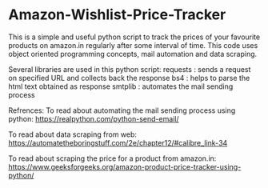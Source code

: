 # Amazon-Wishlist-Price-Tracker
This is a simple and useful python script to track the prices of your favourite products on amazon.in regularly after some interval of time. This code uses object oriented programming concepts, mail automation and data scraping.

Several libraries are used in this python script:
requests : sends a request on specified URL and collects back the response
bs4 : helps to parse the html text obtained as response
smtplib : automates the mail sending process

Refrences:
To read about automating the mail sending process using python:
https://realpython.com/python-send-email/

To read about data scraping from web:
https://automatetheboringstuff.com/2e/chapter12/#calibre_link-34

To read about scraping the price for a product from amazon.in:
https://www.geeksforgeeks.org/amazon-product-price-tracker-using-python/
